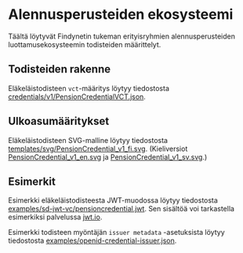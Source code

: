 # Alennusperusteiden ekosysteemi

Täältä löytyvät Findynetin tukeman erityisryhmien alennusperusteiden luottamusekosysteemin todisteiden määrittelyt.

## Todisteiden rakenne

Eläkeläistodisteen `vct`-määritys löytyy tiedostosta [credentials/v1/PensionCredentialVCT.json](credentials/v1/PensionCredentialVCT.json).

## Ulkoasumääritykset

Eläkeläistodisteen SVG-malline löytyy tiedostosta [templates/svg/PensionCredential_v1_fi.svg](templates/svg/PensionCredential_v1_fi.svg). (Kieliversiot [PensionCredential_v1_en.svg](templates/svg/PensionCredential_v1_en.svg) ja [PensionCredential_v1_sv.svg](templates/svg/PensionCredential_v1_sv.svg).)

## Esimerkit

Esimerkki eläkeläistodisteesta JWT-muodossa löytyy tiedostosta [examples/sd-jwt-vc/pensioncredential.jwt](examples/sd-jwt-vc/pensioncredential.jwt). Sen sisältöä voi tarkastella esimerkiksi palvelussa [jwt.io](https://jwt.io).

Esimerkki todisteen myöntäjän `issuer metadata` -asetuksista löytyy tiedostosta [examples/openid-credential-issuer.json](examples/openid-credential-issuer.json).